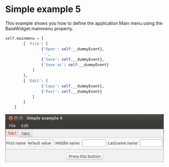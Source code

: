 # Simple example 5

This example shows you how to define the application Main menu using the BaseWidget.mainmenu property.
		
```python
self.mainmenu = [
		{ 'File': [
				{'Open': self.__dummyEvent},
				'-',
				{'Save': self.__dummyEvent},
				{'Save as': self.__dummyEvent}
			]
		},
		{ 'Edit': [
				{'Copy': self.__dummyEvent},
				{'Past': self.__dummyEvent}
			]
		}
	]
```


![Simple example 5](screenshot.png?raw=true "Screen")